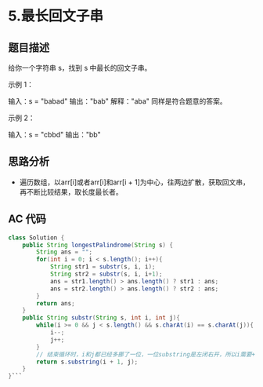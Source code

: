 # 5.最长回文子串

## 题目描述

给你一个字符串 s，找到 s 中最长的回文子串。

示例 1：

输入：s = "babad"
输出："bab"
解释："aba" 同样是符合题意的答案。

示例 2：

输入：s = "cbbd"
输出："bb"

## 思路分析

- 遍历数组，以arr[i]或者arr[i]和arr[i + 1]为中心，往两边扩散，获取回文串，再不断比较结果，取长度最长者。
    
## AC 代码

```java
class Solution {
    public String longestPalindrome(String s) {
        String ans = "";
        for(int i = 0; i < s.length(); i++){
            String str1 = substr(s, i, i);
            String str2 = substr(s, i, i+1);
            ans = str1.length() > ans.length() ? str1 : ans;
            ans = str2.length() > ans.length() ? str2 : ans;
        }
        return ans;
    }
    public String substr(String s, int i, int j){
        while(i >= 0 && j < s.length() && s.charAt(i) == s.charAt(j)){
            i--;
            j++;
        }
        // 结束循环时，i和j都已经多挪了一位，一位substring是左闭右开，所以i需要+1归位
        return s.substring(i + 1, j);
    }
}```